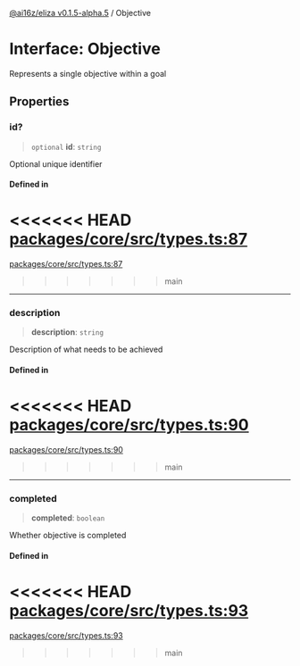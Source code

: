 [@ai16z/eliza v0.1.5-alpha.5](../index.md) / Objective

# Interface: Objective

Represents a single objective within a goal

## Properties

### id?

> `optional` **id**: `string`

Optional unique identifier

#### Defined in

<<<<<<< HEAD
[packages/core/src/types.ts:87](https://github.com/konstantine25b/eliza/blob/main/packages/core/src/types.ts#L87)
=======
[packages/core/src/types.ts:87](https://github.com/ai16z/eliza/blob/main/packages/core/src/types.ts#L87)
>>>>>>> main

***

### description

> **description**: `string`

Description of what needs to be achieved

#### Defined in

<<<<<<< HEAD
[packages/core/src/types.ts:90](https://github.com/konstantine25b/eliza/blob/main/packages/core/src/types.ts#L90)
=======
[packages/core/src/types.ts:90](https://github.com/ai16z/eliza/blob/main/packages/core/src/types.ts#L90)
>>>>>>> main

***

### completed

> **completed**: `boolean`

Whether objective is completed

#### Defined in

<<<<<<< HEAD
[packages/core/src/types.ts:93](https://github.com/konstantine25b/eliza/blob/main/packages/core/src/types.ts#L93)
=======
[packages/core/src/types.ts:93](https://github.com/ai16z/eliza/blob/main/packages/core/src/types.ts#L93)
>>>>>>> main
